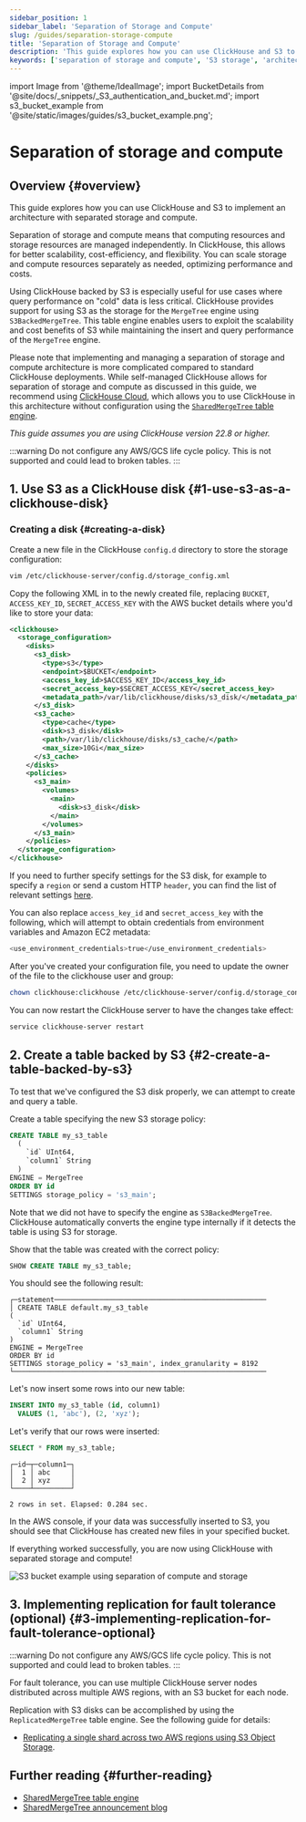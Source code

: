 ```yaml
---
sidebar_position: 1
sidebar_label: 'Separation of Storage and Compute'
slug: /guides/separation-storage-compute
title: 'Separation of Storage and Compute'
description: 'This guide explores how you can use ClickHouse and S3 to implement an architecture with separated storage and compute.'
keywords: ['separation of storage and compute', 'S3 storage', 'architecture guide', 'cloud storage', 'scalable architecture']
---
```


import Image from '@theme/IdealImage';
import BucketDetails from '@site/docs/_snippets/_S3_authentication_and_bucket.md';
import s3_bucket_example from '@site/static/images/guides/s3_bucket_example.png';

# Separation of storage and compute

## Overview {#overview}

This guide explores how you can use ClickHouse and S3 to implement an architecture with separated storage and compute.

Separation of storage and compute means that computing resources and storage resources are managed independently. In ClickHouse, this allows for better scalability, cost-efficiency, and flexibility. You can scale storage and compute resources separately as needed, optimizing performance and costs.

Using ClickHouse backed by S3 is especially useful for use cases where query performance on "cold" data is less critical. ClickHouse provides support for using S3 as the storage for the `MergeTree` engine using `S3BackedMergeTree`. This table engine enables users to exploit the scalability and cost benefits of S3 while maintaining the insert and query performance of the `MergeTree` engine.

Please note that implementing and managing a separation of storage and compute architecture is more complicated compared to standard ClickHouse deployments. While self-managed ClickHouse allows for separation of storage and compute as discussed in this guide, we recommend using [ClickHouse Cloud](https://clickhouse.com/cloud), which allows you to use ClickHouse in this architecture without configuration using the [`SharedMergeTree` table engine](/cloud/reference/shared-merge-tree).

*This guide assumes you are using  ClickHouse version 22.8 or higher.*

:::warning
Do not configure any AWS/GCS life cycle policy. This is not supported and could lead to broken tables.
:::

## 1. Use S3 as a ClickHouse disk {#1-use-s3-as-a-clickhouse-disk}

### Creating a disk {#creating-a-disk}

Create a new file in the ClickHouse `config.d` directory to store the storage configuration:

```bash
vim /etc/clickhouse-server/config.d/storage_config.xml
```

Copy the following XML in to the newly created file, replacing `BUCKET`, `ACCESS_KEY_ID`, `SECRET_ACCESS_KEY` with the AWS bucket details where you'd like to store your data:

```xml
<clickhouse>
  <storage_configuration>
    <disks>
      <s3_disk>
        <type>s3</type>
        <endpoint>$BUCKET</endpoint>
        <access_key_id>$ACCESS_KEY_ID</access_key_id>
        <secret_access_key>$SECRET_ACCESS_KEY</secret_access_key>
        <metadata_path>/var/lib/clickhouse/disks/s3_disk/</metadata_path>
      </s3_disk>
      <s3_cache>
        <type>cache</type>
        <disk>s3_disk</disk>
        <path>/var/lib/clickhouse/disks/s3_cache/</path>
        <max_size>10Gi</max_size>
      </s3_cache>
    </disks>
    <policies>
      <s3_main>
        <volumes>
          <main>
            <disk>s3_disk</disk>
          </main>
        </volumes>
      </s3_main>
    </policies>
  </storage_configuration>
</clickhouse>
```

If you need to further specify settings for the S3 disk, for example to specify a `region` or send a custom HTTP `header`, you can find the list of relevant settings [here](/engines/table-engines/mergetree-family/mergetree.md/#table_engine-mergetree-s3).

You can also replace `access_key_id` and `secret_access_key` with the following, which will attempt to obtain credentials from environment variables and Amazon EC2 metadata:

```bash
<use_environment_credentials>true</use_environment_credentials>
```

After you've created your configuration file, you need to update the owner of the file to the clickhouse user and group:

```bash
chown clickhouse:clickhouse /etc/clickhouse-server/config.d/storage_config.xml
```

You can now restart the ClickHouse server to have the changes take effect:

```bash
service clickhouse-server restart
```

## 2. Create a table backed by S3 {#2-create-a-table-backed-by-s3}

To test that we've configured the S3 disk properly, we can attempt to create and query a table.

Create a table specifying the new S3 storage policy:

```sql
CREATE TABLE my_s3_table
  (
    `id` UInt64,
    `column1` String
  )
ENGINE = MergeTree
ORDER BY id
SETTINGS storage_policy = 's3_main';
```

Note that we did not have to specify the engine as `S3BackedMergeTree`. ClickHouse automatically converts the engine type internally if it detects the table is using S3 for storage.

Show that the table was created with the correct policy:

```sql
SHOW CREATE TABLE my_s3_table;
```

You should see the following result:

```response
┌─statement────────────────────────────────────────────────────
│ CREATE TABLE default.my_s3_table
(
  `id` UInt64,
  `column1` String
)
ENGINE = MergeTree
ORDER BY id
SETTINGS storage_policy = 's3_main', index_granularity = 8192
└──────────────────────────────────────────────────────────────
```

Let's now insert some rows into our new table:

```sql
INSERT INTO my_s3_table (id, column1)
  VALUES (1, 'abc'), (2, 'xyz');
```

Let's verify that our rows were inserted:

```sql
SELECT * FROM my_s3_table;
```

```response
┌─id─┬─column1─┐
│  1 │ abc     │
│  2 │ xyz     │
└────┴─────────┘

2 rows in set. Elapsed: 0.284 sec.
```

In the AWS console, if your data was successfully inserted to S3, you should see that ClickHouse has created new files in your specified bucket.

If everything worked successfully, you are now using ClickHouse with separated storage and compute!

<Image img={s3_bucket_example} size="md" alt="S3 bucket example using separation of compute and storage" border/>

## 3. Implementing replication for fault tolerance (optional) {#3-implementing-replication-for-fault-tolerance-optional}

:::warning
Do not configure any AWS/GCS life cycle policy. This is not supported and could lead to broken tables.
:::

For fault tolerance, you can use multiple ClickHouse server nodes distributed across multiple AWS regions, with an S3 bucket for each node.

Replication with S3 disks can be accomplished by using the `ReplicatedMergeTree` table engine. See the following guide for details:
- [Replicating a single shard across two AWS regions using S3 Object Storage](/integrations/s3#s3-multi-region).

## Further reading {#further-reading}

- [SharedMergeTree table engine](/cloud/reference/shared-merge-tree)
- [SharedMergeTree announcement blog](https://clickhouse.com/blog/clickhouse-cloud-boosts-performance-with-sharedmergetree-and-lightweight-updates)
